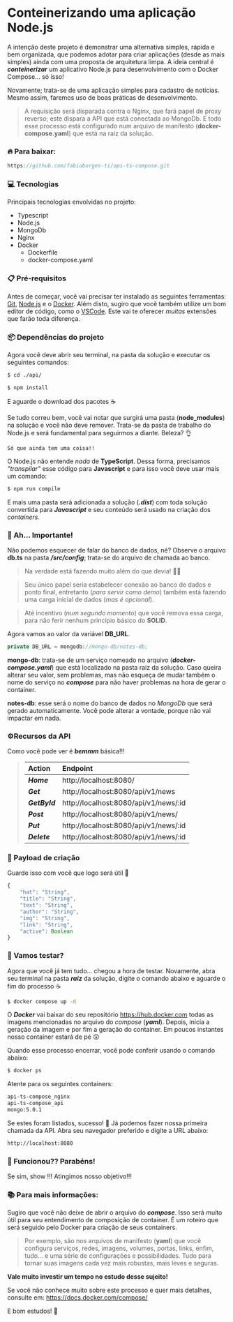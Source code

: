 # Conteinerizando uma aplicação Node.js
A intenção deste projeto é demonstrar uma alternativa simples, rápida e bem organizada, que podemos adotar para criar aplicações (desde as mais simples) ainda com uma proposta de arquitetura limpa. A ideia central é **_conteinerizar_** um aplicativo Node.js para desenvolvimento com o Docker Compose... só isso! 

Novamente; trata-se de uma aplicação simples para cadastro de notícias. Mesmo assim, faremos uso de boas práticas de desenvolvimento.

> A requisição será disparada contra o Nginx, que fará papel de proxy reverso; este dispara a API que está conectada ao MongoDb. E todo esse processo está configurado num arquivo de manifesto (**docker-compose.yaml**) que está na raiz da solução.

### 🔥 Para baixar:

```js
https://github.com/fabioborges-ti/api-ts-compose.git
```

### 💻 Tecnologias
Principais tecnologias envolvidas no projeto:
- Typescript
- Node.js
- MongoDb
- Nginx
- Docker
	- Dockerfile
	- docker-compose.yaml

### 📋 Pré-requisitos
Antes de começar, você vai precisar ter instalado as seguintes ferramentas: [Git]([https://git-scm.com](https://git-scm.com/)), [Node.js]([https://nodejs.org/en/](https://nodejs.org/en/)) e o [Docker]([https://docs.docker.com/desktop/](https://docs.docker.com/desktop/)). Além disto, sugiro que você também utilize um bom editor de código, como o [VSCode]([https://code.visualstudio.com/]  (https://code.visualstudio.com/)). Este vai te oferecer _muitas_ extensões que farão toda diferença.

### 📦 Dependências do projeto
Agora você deve abrir seu terminal, na pasta da solução e executar os seguintes comandos: 

```bash
$ cd ./api/
```
```bash
$ npm install
```

E aguarde o download dos pacotes ☕

Se tudo correu bem, você vai notar que surgirá uma pasta  (**node_modules**) na solução e você não deve remover. Trata-se da pasta de trabalho do Node.js e será fundamental para seguirmos a diante. Beleza? 👌 

`Só que ainda tem uma coisa!!` 

O Node.js não entende _nada_ de  **TypeScript**. Dessa forma, precisamos _"transpilar"_ esse código para **Javascript** e para isso você deve usar mais um comando:

```bash
$ npm run compile
```

E mais uma pasta será adicionada a solução (**_.dist_**) com toda solução convertida para **_Javascript_** e seu conteúdo será usado na criação dos _containers_. 

### 📣 Ah... Importante!

Não podemos esquecer de falar do banco de dados, né? Observe o arquivo **db.ts** na pasta **_/src/config_**; trata-se do arquivo de chamada ao banco. 

> Na verdade está fazendo muito além do que devia! 🤦‍♂️

> Seu único papel seria estabelecer conexão ao banco de dados e ponto final, entretanto (_para servir como demo_) também está fazendo uma carga inicial de dados (_mas é opcional_). 

> Até incentivo (_num segundo momento_) que você remova essa carga, para não ferir nenhum princípio básico do **SOLID**. 

Agora vamos ao valor da variável **DB_URL**.

```js
private DB_URL = mongodb://mongo-db/notes-db;
```

**mongo-db**: trata-se de um serviço nomeado no arquivo (**_docker-compose.yaml_**) que está localizado na pasta raiz da solução. Caso queira alterar seu valor, sem problemas, mas não esqueça de mudar também o nome do serviço no **_compose_** para não haver problemas na hora de gerar o container.

**notes-db**: esse será o nome do banco de dados no _MongoDb_ que será gerado automaticamente. Você pode alterar a vontade, porque não vai impactar em nada.

### ⚙️Recursos da API
Como você pode ver é _**bemmm**_ básica!!!

>  Action			| Endpoint
>  :---				| :---    
>  _**Home**_ 		| http://localhost:8080/
>  _**Get**_		| http://localhost:8080/api/v1/news
>  _**GetById**_	| http://localhost:8080/api/v1/news/:id
>  _**Post**_		| http://localhost:8080/api/v1/news/
>  _**Put**_		| http://localhost:8080/api/v1/news/:id
>  _**Delete**_		| http://localhost:8080/api/v1/news/:id

### 📃 Payload de criação
Guarde isso com você que logo será útil 📌

```js
{
	"hat": "String",
	"title": "String",
	"text": "String",
	"author": "String",
	"img": "String",
	"link": "String",
	"active": Boolean
}
```

### 🤞 Vamos testar?
Agora que você já tem tudo... chegou a hora de testar. Novamente, abra seu terminal na pasta **_raiz_** da solução, digite o comando abaixo e aguarde o fim do processo ☕

```bash
$ docker compose up -d 
```
O **_Docker_** vai baixar do seu repositório https://hub.docker.com todas as imagens mencionadas no arquivo do _compose_ (**_yaml_**). Depois, inicia a geração da imagem e por fim a geração do container. Em poucos instantes nosso container estará de pé 😲

Quando esse processo encerrar, você pode conferir usando o comando abaixo:

```bash
$ docker ps  
```
Atente para os seguintes containers:

```bash
api-ts-compose_nginx
api-ts-compose_api
mongo:5.0.1
```

Se estes foram listados, sucesso! 🤗 Já podemos fazer nossa primeira chamada da API. Abra seu navegador preferido e digite a URL abaixo:

```bash
http://localhost:8080
```

### 🍺 Funcionou?? Parabéns! 

Se sim, show !!! Atingimos nosso objetivo!!!

### 📚 Para mais informações:

Sugiro que você não deixe de abrir o arquivo do _**compose**_. Isso será muito útil para seu entendimento de composição de container. É um roteiro que será seguido pelo Docker para criação de seus containers. 

> Por exemplo, são nos arquivos de manifesto (**yaml**) que você configura serviços, redes, imagens, volumes, portas, links, enfim, tudo... e uma série de configurações e possibilidades. Tudo para tornar suas imagens cada vez mais robustas, mais leves e seguras. 

**Vale muito investir um tempo no estudo desse sujeito!** 

Se você não conhece muito sobre este processo e quer mais detalhes, consulte em: https://docs.docker.com/compose/

E bom estudos! 🚀
